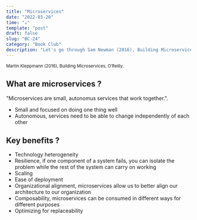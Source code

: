 ```yaml
---
title: "Microservices"
date: "2022-03-20"
time: "☕️"
template: "post"
draft: false
slug: "BC-24"
category: "Book Club"
description: "Let's go through Sam Newman (2016), Building Microservices, Chapter 1. Microservices"
---
```


<sub>Martin Kleppmann (2016), Building Microservices, O′Reilly.</sub>

## What are microservices ?

"Microservices are small, autonomus services that work together.".

- Small and focused on doing one thing well
- Autonomous, services need to be able to change independently of each other

## Key benefits ? 

- Technology heterogeneity
- Resilience, if one component of a system fails, you can isolate the problem while the rest of the system can carry on working
- Scaling
- Ease of deployment
- Organizational alignment, microservices allow us to better align our architecture to our organization
- Composability, microservices can be consumed in different ways for different purposes
- Optimizing for replaceability
